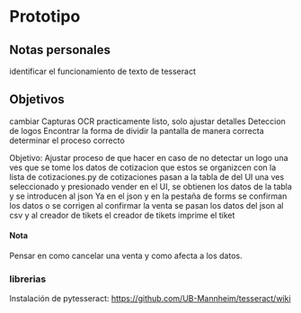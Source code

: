 # Prototipo

## Notas personales

identificar el funcionamiento de texto de tesseract

## Objetivos

cambiar Capturas
OCR practicamente listo, solo ajustar detalles
Deteccion de logos
Encontrar la forma de dividir la pantalla de manera correcta
determinar el proceso correcto

Objetivo:
    Ajustar proceso de que hacer en caso de no detectar un logo
    una ves que se tome los datos de cotizacion que estos se organizcen con la lista de cotizaciones.py
    de cotizaciones pasan a la tabla de del UI
    una ves seleccionado y presionado vender en el UI, se obtienen los datos de la tabla y se introducen al json
    Ya en el json y en la pestaña de forms se confirman los datos o se corrigen
    al confirmar la venta se pasan los datos del json al csv y al creador de tikets
    el creador de tikets imprime el tiket

#### Nota
Pensar en como cancelar una venta y como afecta a los datos.
    

### librerias

Instalación de pytesseract: https://github.com/UB-Mannheim/tesseract/wiki